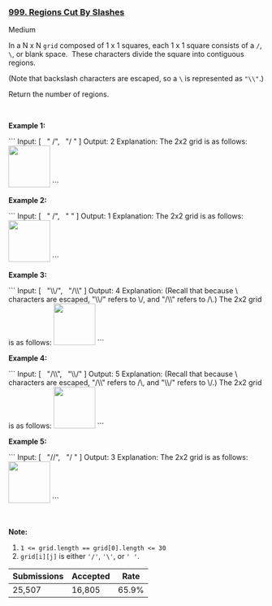 ### [999. Regions Cut By Slashes](https://leetcode.com/problems/regions-cut-by-slashes/)

Medium

In a N x N `` grid `` composed of 1 x 1 squares, each 1 x 1 square consists of a `` / ``, `` \ ``, or blank space.  These characters divide the square into contiguous regions.

(Note that backslash characters are escaped, so a `` \ `` is represented as `` "\\" ``.)

Return the number of regions.

 

<div>
<div>
<div>
<div>
<div>
<ol>
</ol>
</div>
</div>
</div>
</div>
</div>

<div>
<p><strong>Example 1:</strong></p>
```
Input:
<span id="example-input-1-1">[
  " /",
  "/ "
]</span>
Output: <span id="example-output-1">2</span>
Explanation: The 2x2 grid is as follows:
<img alt="" src="https://assets.leetcode.com/uploads/2018/12/15/1.png" style="width: 82px; height: 82px;"/>
```
<div>
<p><strong>Example 2:</strong></p>
```
Input:
<span id="example-input-2-1">[
  " /",
  "  "
]</span>
Output: <span id="example-output-2">1</span>
Explanation: The 2x2 grid is as follows:
<img alt="" src="https://assets.leetcode.com/uploads/2018/12/15/2.png" style="width: 82px; height: 82px;"/>
```
<div>
<p><strong>Example 3:</strong></p>
```
Input:
<span id="example-input-3-1">[
  "\\/",
  "/\\"
]</span>
Output: <span id="example-output-3">4</span>
Explanation: (Recall that because \ characters are escaped, "\\/" refers to \/, and "/\\" refers to /\.)
The 2x2 grid is as follows:
<img alt="" src="https://assets.leetcode.com/uploads/2018/12/15/3.png" style="width: 82px; height: 82px;"/>
```
<div>
<p><strong>Example 4:</strong></p>
```
Input:
<span id="example-input-4-1">[
  "/\\",
  "\\/"
]</span>
Output: <span id="example-output-4">5</span>
Explanation: (Recall that because \ characters are escaped, "/\\" refers to /\, and "\\/" refers to \/.)
The 2x2 grid is as follows:
<img alt="" src="https://assets.leetcode.com/uploads/2018/12/15/4.png" style="width: 82px; height: 82px;"/>
```
<div>
<p><strong>Example 5:</strong></p>
```
Input:
<span id="example-input-5-1">[
  "//",
  "/ "
]</span>
Output: <span id="example-output-5">3</span>
Explanation: The 2x2 grid is as follows:
<img alt="" src="https://assets.leetcode.com/uploads/2018/12/15/5.png" style="width: 82px; height: 82px;"/>
```
<p> </p>
<p><strong>Note:</strong></p>
<ol>
<li><code>1 <= grid.length == grid[0].length <= 30</code></li>
<li><code>grid[i][j]</code> is either <code>'/'</code>, <code>'\'</code>, or <code>' '</code>.</li>
</ol>
</div>
</div>
</div>
</div>
</div>

| Submissions    | Accepted     | Rate   |
| -------------- | ------------ | ------ |
| 25,507 | 16,805 | 65.9% |